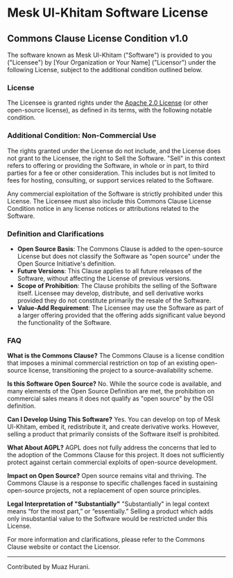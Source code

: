 # Mesk Ul-Khitam Software License

## Commons Clause License Condition v1.0

The software known as Mesk Ul-Khitam ("Software") is provided to you ("Licensee") by [Your Organization or Your Name] ("Licensor") under the following License, subject to the additional condition outlined below.

### License

The Licensee is granted rights under the [Apache 2.0 License](https://www.apache.org/licenses/LICENSE-2.0) (or other open-source license), as defined in its terms, with the following notable condition.

### Additional Condition: Non-Commercial Use

The rights granted under the License do not include, and the License does not grant to the Licensee, the right to Sell the Software. "Sell" in this context refers to offering or providing the Software, in whole or in part, to third parties for a fee or other consideration. This includes but is not limited to fees for hosting, consulting, or support services related to the Software.

Any commercial exploitation of the Software is strictly prohibited under this License. The Licensee must also include this Commons Clause License Condition notice in any license notices or attributions related to the Software.

### Definition and Clarifications

- **Open Source Basis**: The Commons Clause is added to the open-source License but does not classify the Software as "open source" under the Open Source Initiative's definition.
- **Future Versions**: This Clause applies to all future releases of the Software, without affecting the License of previous versions.
- **Scope of Prohibition**: The Clause prohibits the selling of the Software itself. Licensee may develop, distribute, and sell derivative works provided they do not constitute primarily the resale of the Software.
- **Value-Add Requirement**: The Licensee may use the Software as part of a larger offering provided that the offering adds significant value beyond the functionality of the Software.

### FAQ

**What is the Commons Clause?**
The Commons Clause is a license condition that imposes a minimal commercial restriction on top of an existing open-source license, transitioning the project to a source-availability scheme.

**Is this Software Open Source?**
No. While the source code is available, and many elements of the Open Source Definition are met, the prohibition on commercial sales means it does not qualify as "open source" by the OSI definition.

**Can I Develop Using This Software?**
Yes. You can develop on top of Mesk Ul-Khitam, embed it, redistribute it, and create derivative works. However, selling a product that primarily consists of the Software itself is prohibited.

**What About AGPL?**
AGPL does not fully address the concerns that led to the adoption of the Commons Clause for this project. It does not sufficiently protect against certain commercial exploits of open-source development.

**Impact on Open Source?**
Open source remains vital and thriving. The Commons Clause is a response to specific challenges faced in sustaining open-source projects, not a replacement of open source principles.

**Legal Interpretation of "Substantially"**
"Substantially" in legal context means “for the most part,” or “essentially.” Selling a product which adds only insubstantial value to the Software would be restricted under this License.

For more information and clarifications, please refer to the Commons Clause website or contact the Licensor.

---


Contributed by Muaz Hurani.
